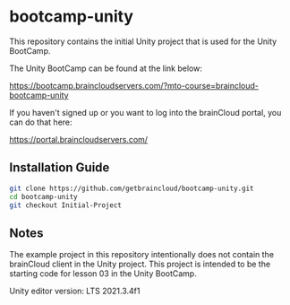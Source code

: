 # bootcamp-unity

This repository contains the initial Unity project that is used for the Unity BootCamp.

The Unity BootCamp can be found at the link below:

https://bootcamp.braincloudservers.com/?mto-course=braincloud-bootcamp-unity


If you haven't signed up or you want to log into the brainCloud portal, you can do that here:

https://portal.braincloudservers.com/


## Installation Guide

```bash
git clone https://github.com/getbraincloud/bootcamp-unity.git
cd bootcamp-unity
git checkout Initial-Project
```

## Notes

The example project in this repository intentionally does not contain the brainCloud client in the Unity project. This project is intended to be the starting code for lesson 03 in the Unity BootCamp.

Unity editor version: LTS 2021.3.4f1
